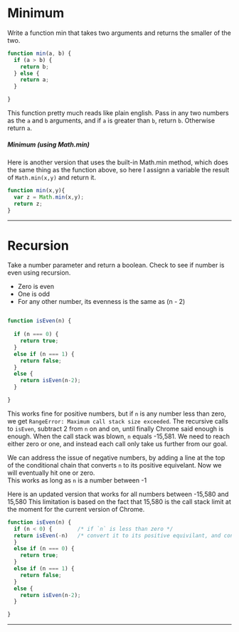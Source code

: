 # Minimum
Write a function min that takes two arguments and returns the smaller of the two.

```js
function min(a, b) {
  if (a > b) {
    return b;
  } else {
    return a;
  }

}
```
This function pretty much reads like plain english. Pass in any two numbers as the `a` and `b` arguments, and if `a` is greater than `b`, return `b`. Otherwise return `a`.  

##### Minimum (using Math.min)
Here is another version that uses the built-in Math.min method, which does the same thing as the function above, so here I assignn a variable the result of `Math.min(x,y)` and return it. 

```js
function min(x,y){
  var z = Math.min(x,y);
  return z;
}

```

---

# Recursion

Take a number parameter and return a boolean. Check to see if number is even using recursion.

- Zero is even 
- One is odd
- For any other number, its evenness is the same as (n - 2)

```js

function isEven(n) {
  
  if (n === 0) {
    return true;
  }
  else if (n === 1) {
    return false;
  } 
  else {
    return isEven(n-2);
  }

}

```

This works fine for positive numbers, but if `n` is any number less than zero, we get `RangeError: Maximum call stack size exceeded`. The recursive calls to `isEven`, subtract 2 from `n` on and on, until finally Chrome said enough is enough. When the call stack was blown, `n` equals -15,581.  We need to reach either zero or one, and instead each call only take us further from our goal.

We can address the issue of negative numbers, by adding a line at the top of the conditional chain that converts `n` to its positive equivelant. Now we will eventually hit one or zero.  
This works as long as `n` is a number between -1

Here is an updated version that works for all numbers between -15,580 and 15,580
This limitation is based on the fact that 15,580 is the call stack limit at the moment for the current version of Chrome. 

```js
function isEven(n) {
  if (n < 0) {        /* if `n` is less than zero */
  return isEven(-n)   /* convert it to its positive equivilant, and continue as usual down the chain of conditionals */
  }
  else if (n === 0) {
    return true;
  }
  else if (n === 1) {
    return false;
  }
  else {
    return isEven(n-2);
  }

}

```
---

